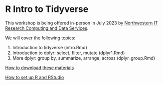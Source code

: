 # R Intro to Tidyverse 

This workshop is being offered in-person in July 2023 by [Northwestern IT Research Computing and Data Services](https://www.it.northwestern.edu/departments/it-services-support/research/).

We will cover the following topics:

1. Introduction to tidyverse (intro.Rmd)
2. Introduction to dplyr: select, filter, mutate (dplyr1.Rmd)
3. More dplyr: group by, summarize, arrange, across (dplyr_group.Rmd)

[How to download these materials](https://sites.northwestern.edu/researchcomputing/resources/downloading-from-github/)

[How to set up R and RStudio](https://sites.northwestern.edu/researchcomputing/resources/r-and-rstudio/)
